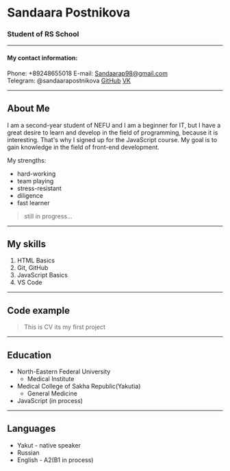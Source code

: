 # Sandaara Postnikova
### Student of RS School
____

#### My contact information:

Phone: +89248655018
E-mail: Sandaarap98@gmail.com  
Telegram: @sandaarapostnikova
[GitHub](https://github.com/iSandy98)
[VK](https://vk.com/isandyy)

____

## About Me

I am a second-year student of NEFU and I am a beginner for IT, but I have a great desire to learn and develop in the field of programming, because it is interesting. That's why I signed up for the JavaScript course.  My goal is to gain knowledge in the field of front-end development.

My strengths:
* hard-working
* team playing
* stress-resistant
* diligence
* fast learner
> still in progress...
____

## My skills
1. HTML Basics
2. Git, GitHub
3. JavaScript Basics
4. VS Code
_____
## Code example
> This is CV its my first project

_____
## Education

* North-Eastern Federal University
    - Medical Institute
* Medical College of Sakha Republic(Yakutia)
    - General Medicine
* JavaScript (in process)
____
## Languages
* Yakut - native speaker
* Russian
* English - A2(B1 in process)
